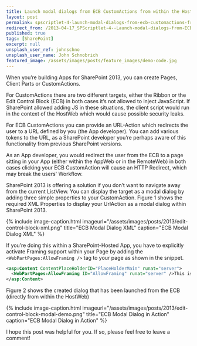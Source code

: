 ```yaml
---
title: Launch modal dialogs from ECB CustomActions from within the HostWeb
layout: post
permalink: spscriptlet-4-launch-modal-dialogs-from-ecb-customactions-from-within-the-hostweb
redirect_from: /2013-04-17_SPScriptlet-4--Launch-modal-dialogs-from-ECB-CustomActions-from-within-the-HostWeb-d972db91f2dc
published: true
tags: [SharePoint]
excerpt: null
unsplash_user_ref: johnschno
unsplash_user_name: John Schnobrich
featured_image: /assets/images/posts/feature_images/demo-code.jpg
---
```


When you’re building Apps for SharePoint 2013, you can create Pages, Client Parts or CustomActions.

For CustomActions there are two different targets, either the Ribbon or the Edit Control Block (ECB) in both cases it’s not allowed to inject JavaScript. If SharePoint allowed adding JS in these situations, the client script would run in the context of the HostWeb which would cause possible security leaks.

For ECB CustomActions you can provide an URL-Action which redirects the user to a URL defined by you (the App developer). You can add various tokens to the URL, as a SharePoint developer you’re perhaps aware of this functionality from previous SharePoint versions.

As an App developer, you would redirect the user from the ECB to a page sitting in your App (either within the AppWeb or in the RemoteWeb) in both cases clicking your ECB CustomAction will cause an HTTP Redirect, which may break the users' Workflow.

SharePoint 2013 is offering a solution if you don’t want to navigate away from the current ListView. You can display the target as a modal dialog by adding three simple properties to your CustomAction. Figure 1 shows the required XML Properties to display your UrlAction as a modal dialog within SharePoint 2013.

{% include image-caption.html imageurl="/assets/images/posts/2013/edit-control-block-xml.png"
title="ECB Modal Dialog XML" caption="ECB Modal Dialog XML" %}

If you’re doing this within a SharePoint-Hosted App, you have to explicitly activate Framing support within your Page by adding the `<WebPartPages:AllowFraming />` tag to your page as shown in the snippet.

```xml
<asp:Content ContentPlaceHolderID="PlaceHolderMain" runat="server">
  <WebPartPages:AllowFraming ID="AllowFraming" runat="server" />This is my aweome Dialog shipped within a SharePoint hosted app .NET Rocks
</asp:Content>

```

Figure 2 shows the created dialog that has been launched from the ECB (directly from within the HostWeb)

{% include image-caption.html imageurl="/assets/images/posts/2013/edit-control-block-modal-demo.png"
title="ECB Modal Dialog in Action" caption="ECB Modal Dialog in Action" %}

I hope this post was helpful for you. If so, please feel free to leave a comment!


